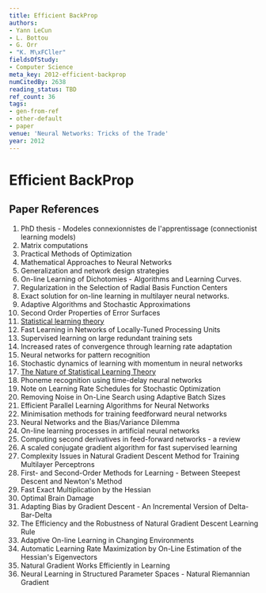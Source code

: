 ```yaml
---
title: Efficient BackProp
authors:
- Yann LeCun
- L. Bottou
- G. Orr
- "K. M\xFCller"
fieldsOfStudy:
- Computer Science
meta_key: 2012-efficient-backprop
numCitedBy: 2638
reading_status: TBD
ref_count: 36
tags:
- gen-from-ref
- other-default
- paper
venue: 'Neural Networks: Tricks of the Trade'
year: 2012
---
```


# Efficient BackProp

## Paper References

1. PhD thesis - Modeles connexionnistes de l'apprentissage (connectionist learning models)
2. Matrix computations
3. Practical Methods of Optimization
4. Mathematical Approaches to Neural Networks
5. Generalization and network design strategies
6. On-line Learning of Dichotomies - Algorithms and Learning Curves.
7. Regularization in the Selection of Radial Basis Function Centers
8. Exact solution for on-line learning in multilayer neural networks.
9. Adaptive Algorithms and Stochastic Approximations
10. Second Order Properties of Error Surfaces
11. [Statistical learning theory](1998-statistical-learning-theory)
12. Fast Learning in Networks of Locally-Tuned Processing Units
13. Supervised learning on large redundant training sets
14. Increased rates of convergence through learning rate adaptation
15. Neural networks for pattern recognition
16. Stochastic dynamics of learning with momentum in neural networks
17. [The Nature of Statistical Learning Theory](2000-the-nature-of-statistical-learning-theory)
18. Phoneme recognition using time-delay neural networks
19. Note on Learning Rate Schedules for Stochastic Optimization
20. Removing Noise in On-Line Search using Adaptive Batch Sizes
21. Efficient Parallel Learning Algorithms for Neural Networks
22. Minimisation methods for training feedforward neural networks
23. Neural Networks and the Bias/Variance Dilemma
24. On-line learning processes in artificial neural networks
25. Computing second derivatives in feed-forward networks - a review
26. A scaled conjugate gradient algorithm for fast supervised learning
27. Complexity Issues in Natural Gradient Descent Method for Training Multilayer Perceptrons
28. First- and Second-Order Methods for Learning - Between Steepest Descent and Newton's Method
29. Fast Exact Multiplication by the Hessian
30. Optimal Brain Damage
31. Adapting Bias by Gradient Descent - An Incremental Version of Delta-Bar-Delta
32. The Efficiency and the Robustness of Natural Gradient Descent Learning Rule
33. Adaptive On-line Learning in Changing Environments
34. Automatic Learning Rate Maximization by On-Line Estimation of the Hessian's Eigenvectors
35. Natural Gradient Works Efficiently in Learning
36. Neural Learning in Structured Parameter Spaces - Natural Riemannian Gradient
